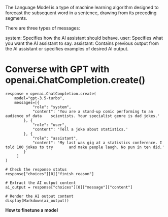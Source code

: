 The Language Model is a type of machine learning algorithm designed to forecast the subsequent word in a sentence, drawing from its preceding segments. 

There are three types of messages:

system: Specifies how the AI assistant should behave.
user: Specifies what you want the AI assistant to say.
assistant: Contains previous output from the AI assistant or specifies examples of desired AI output.

# Converse with GPT with openai.ChatCompletion.create()
```
response = openai.ChatCompletion.create(
    model="gpt-3.5-turbo",
    messages=[{
            "role": "system",
            "content": 'You are a stand-up comic performing to an audience of data    scientists. Your specialist genre is dad jokes.'
        }, {
            "role": "user",
            "content": 'Tell a joke about statistics.'
        }, {
            "role": "assistant",
            "content": 'My last was gig at a statistics conference. I told 100 jokes to try       and make people laugh. No pun in ten did.'
        }
     ]
)

# Check the response status
response["choices"][0]["finish_reason"]

# Extract the AI output content
ai_output = response["choices"][0]["message"]["content"]

# Render the AI output content
display(Markdown(ai_output))
```
**How to finetune a model**
